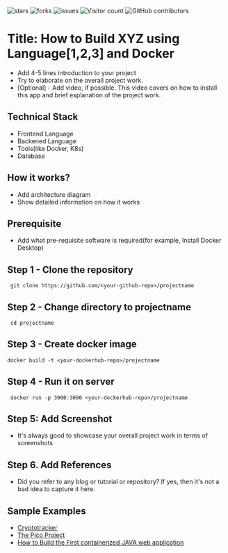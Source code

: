 ![stars](https://img.shields.io/github/stars/Open-Source-Chandigarh/project-template)
![forks](https://img.shields.io/github/forks/Open-Source-Chandigarh/project-template)
![issues](https://img.shields.io/github/issues/Open-Source-Chandigarh/project-template)
![Visitor count](https://shields-io-visitor-counter.herokuapp.com/badge?page=Open-Source-Chandigarh.project-template)
![GitHub contributors](https://img.shields.io/github/contributors/Open-Source-Chandigarh/project-template)



# Title: How to Build XYZ using Language[1,2,3] and Docker

- Add 4-5 lines introduction to your project
- Try to elaborate on the overall project work.
- [Optional] - Add video, if possible. This video covers on how to install this app and brief explanation of the project work.



## Technical Stack

- Frontend Language
- Backened Language
- Tools(like Docker, K8s)
- Database

## How it works?

- Add architecture diagram
- Show detailed information on how it works


## Prerequisite

- Add what pre-requisite software is required(for example, Install Docker Desktop)

## Step 1 - Clone the repository

```
 git clone https://github.com/<your-github-repo>/projectname
```

## Step 2 - Change directory to projectname

```
 cd projectname
```

## Step 3 - Create docker image

```
docker build -t <your-dockerhub-repo>/projectname
```

## Step 4 - Run it on server

```
 docker run -p 3000:3000 <your-dockerhub-repo>/projectname
```

## Step 5: Add Screenshot 

- It's always good to showcase your overall project work in terms of screenshots
 

## Step 6. Add References

- Did you refer to any blog or tutorial or repository? If yes, then it's not a bad idea to capture it here.


## Sample Examples
 

 - [Cryptotracker](https://github.com/Open-Source-Chandigarh/Cryptotracker)
 - [The Pico Project](https://github.com/collabnix/pico)
 - [How to Build the First containerized JAVA web application](https://github.com/dockersamples/genie-website-java)


